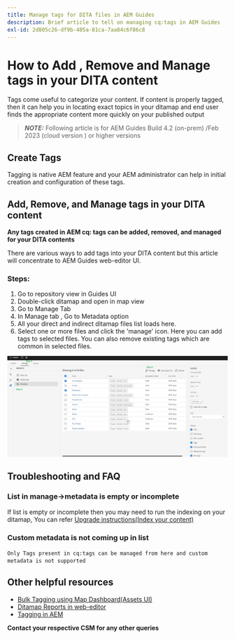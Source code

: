 ```yaml
---
title: Manage tags for DITA files in AEM Guides
description: Brief article to tell on managing cq:tags in AEM Guides
exl-id: 2d805c26-df9b-405a-81ca-7aa84c6f86c8
---
```

# How to Add , Remove and Manage  tags  in your  DITA  content 

Tags come useful to categorize your content. If content is properly tagged, then it can help you in locating  exact topics in your ditamap  and end user finds the appropriate content more quickly on your published output 

> **_NOTE:_**  Following article is for AEM Guides Build 4.2 (on-prem) /Feb 2023 (cloud version ) or higher versions


## Create Tags 

Tagging is native AEM feature and your AEM  administrator can help in initial creation and configuration of these tags.


## Add, Remove, and Manage tags in your DITA content 

**Any tags created in AEM cq: tags can be added, removed, and managed for your DITA contents**

There are various ways to add tags into your DITA content but this article will concentrate to AEM Guides web-editor UI.

### Steps:

1. Go to repository view in Guides UI
2. Double-click ditamap and open in map view
3. Go to Manage Tab
4. In Manage tab , Go to Metadata option
5. All your direct and indirect ditamap files list loads here. 
6. Select one or more files and click the 'manage' icon. Here you can add tags to selected files.
You can also remove existing tags which are common in selected files.

<img title="Manage tags in AEM Guides " alt="Manage Tags in DITA " src="ManageTags.jpg">

## Troubleshooting and FAQ

### List in manage->metadata is empty or incomplete 

If list is empty or incomplete then you may need to run the indexing on your ditamap, You can refer [Upgrade instructions(Index your content)](/help/product-guide/install-guide/upgrade-xml-documentation.md#steps-to-index-the-existing-content-to-use-the-new-find-and-replace%3A)

### Custom metadata is not coming up in list 

`Only Tags present in cq:tags can be managed from here and custom metadata is not supported`




## Other helpful resources

- [Bulk Tagging using Map Dashboard(Assets UI)](/help/product-guide/user-guide/map-editor-bulk-tagging.md)
- [Ditamap Reports in web-editor](/help/product-guide/user-guide/reports-web-editor.md)
- [Tagging in AEM](https://experienceleague.adobe.com/docs/experience-manager-learn/assets/configuring/tagging.html?lang=en)


**Contact your respective CSM for any other queries**
